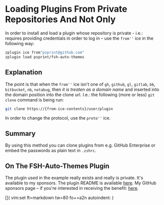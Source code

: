 # Loading Plugins From Private Repositories And Not Only

In order to install and load a plugin whose repository is private - i.e.:
requires providing credentials in order to log in – use the `from''` ice in the
following way:

```zsh
zplugin ice from"psprint@github.com"
zplugin load psprint/fsh-auto-themes
```

## Explanation

The point is that when the `from''` ice isn't one of `gh`, `github`, `gl`,
`gitlab`, `bb`, `bitbucket`, `nb`, `notabug`, then *it is treaten as a domain
name* and inserted into the domain position into the clone url. I.e.: the
following (more or less) `git clone` command is being run:

```zsh
git clone https://{from-ice-contents}/user/plugin
```

In order to change the protocol, use the `proto''` ice.

## Summary

By using this method you can clone plugins from e.g. GitHub Enterprise or embed
the passwords as plain text in `.zshrc`.

## On The FSH-Auto-Themes Plugin

The plugin used in the example really exists and really is private. It's
available to my sponsors. The plugin README is available
[here](../fsh-auto-themes/index.html). My GitHub sponsors page – if you're
interested in receiving the benefit:
[here](https://github.com/sponsors/psprint).

[]( vim:set ft=markdown tw=80 fo+=a2n autoindent: )
